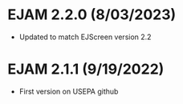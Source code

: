 # EJAM 2.2.0 (8/03/2023)

* Updated to match EJScreen version 2.2

# EJAM 2.1.1 (9/19/2022)

* First version on USEPA github

